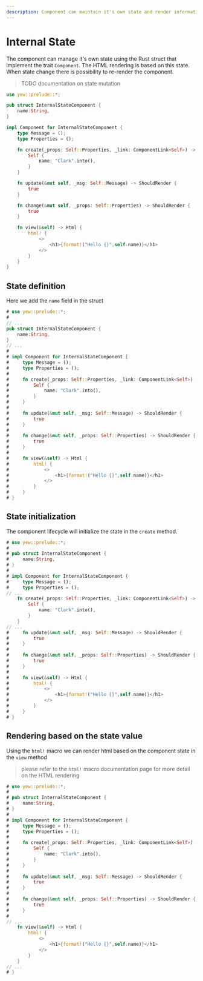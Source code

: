 ```yaml
---
description: Component can maintain it's own state and render information depending on it
---
```


# Internal State

The component can manage it's own state using the Rust struct that implement the trait `Component`. The HTML rendering is based on this state.
When state change there is possibility to re-render the component.

> TODO documentation on state mutation

```rust
use yew::prelude::*;

pub struct InternalStateComponent {
    name:String,
}

impl Component for InternalStateComponent {
    type Message = ();
    type Properties = ();

    fn create(_props: Self::Properties, _link: ComponentLink<Self>) -> Self {
        Self {
            name: "Clark".into(),
        }
    }

    fn update(&mut self, _msg: Self::Message) -> ShouldRender {
        true
    }

    fn change(&mut self, _props: Self::Properties) -> ShouldRender {
        true
    }

    fn view(&self) -> Html {
        html! {
            <>
                <h1>{format!("Hello {}",self.name)}</h1>
            </>
        }
    }
}
```

## State definition

Here we add the `name` field in the struct

```rust
# use yew::prelude::*;
#
// ...
pub struct InternalStateComponent {
    name:String,
}
// ...
#
# impl Component for InternalStateComponent {
#     type Message = ();
#     type Properties = ();
#
#     fn create(_props: Self::Properties, _link: ComponentLink<Self>) -> Self {
#         Self {
#             name: "Clark".into(),
#         }
#     }
#
#     fn update(&mut self, _msg: Self::Message) -> ShouldRender {
#         true
#     }
#
#     fn change(&mut self, _props: Self::Properties) -> ShouldRender {
#         true
#     }
#
#     fn view(&self) -> Html {
#         html! {
#             <>
#                 <h1>{format!("Hello {}",self.name)}</h1>
#             </>
#         }
#     }
# }

```

## State initialization

The component lifecycle will initialize the state in the `create` method.

```rust
# use yew::prelude::*;
#
# pub struct InternalStateComponent {
#     name:String,
# }
#
# impl Component for InternalStateComponent {
#     type Message = ();
#     type Properties = ();
// ...
    fn create(_props: Self::Properties, _link: ComponentLink<Self>) -> Self {
        Self {
            name: "Clark".into(),
        }
    }
// ...
#     fn update(&mut self, _msg: Self::Message) -> ShouldRender {
#         true
#     }
#
#     fn change(&mut self, _props: Self::Properties) -> ShouldRender {
#         true
#     }
#
#     fn view(&self) -> Html {
#         html! {
#             <>
#                 <h1>{format!("Hello {}",self.name)}</h1>
#             </>
#         }
#     }
# }
```

## Rendering based on the state value

Using the `html!` macro we can render html based on the component state in the `view` method

> please refer to the `html!` macro documentation page for more detail on the HTML rendering

```rust
# use yew::prelude::*;
#
# pub struct InternalStateComponent {
#     name:String,
# }
#
# impl Component for InternalStateComponent {
#     type Message = ();
#     type Properties = ();
#
#     fn create(_props: Self::Properties, _link: ComponentLink<Self>) -> Self {
#         Self {
#             name: "Clark".into(),
#         }
#     }
#
#     fn update(&mut self, _msg: Self::Message) -> ShouldRender {
#         true
#     }
#
#     fn change(&mut self, _props: Self::Properties) -> ShouldRender {
#         true
#     }
#
// ...
    fn view(&self) -> Html {
        html! {
            <>
                <h1>{format!("Hello {}",self.name)}</h1>
            </>
        }
    }
// ...
# }
```
